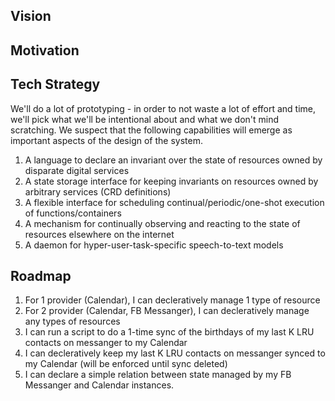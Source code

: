 ## Vision

## Motivation

## Tech Strategy

We'll do a lot of prototyping - in order to not waste a lot of effort and time, we'll pick what we'll be intentional about and what we don't mind scratching.
We suspect that the following capabilities will emerge as important aspects of the design of the system.

1. A language to declare an invariant over the state of resources owned by disparate digital services
2. A state storage interface for keeping invariants on resources owned by arbitrary services (CRD definitions)
3. A flexible interface for scheduling continual/periodic/one-shot execution of functions/containers
4. A mechanism for continually observing and reacting to the state of resources elsewhere on the internet
5. A daemon for hyper-user-task-specific speech-to-text models

## Roadmap

1. For 1 provider (Calendar), I can decleratively manage 1 type of resource
2. For 2 provider (Calendar, FB Messanger), I can decleratively manage any types of resources
3. I can run a script to do a 1-time sync of the birthdays of my last K LRU contacts on messanger to my Calendar
4. I can decleratively keep my last K LRU contacts on messanger synced to my Calendar (will be enforced until sync deleted)
5. I can declare a simple relation between state managed by my FB Messanger and Calendar instances.
